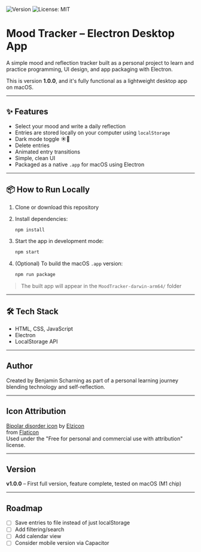 ![Version](https://img.shields.io/badge/version-1.0.0-blue)
![License: MIT](https://img.shields.io/badge/license-MIT-green)

# Mood Tracker – Electron Desktop App

A simple mood and reflection tracker built as a personal project to learn and practice programming, UI design, and app packaging with Electron.

This is version **1.0.0**, and it's fully functional as a lightweight desktop app on macOS.

---

## ✨ Features

- Select your mood and write a daily reflection
- Entries are stored locally on your computer using `localStorage`
- Dark mode toggle ☀️🌙
- Delete entries
- Animated entry transitions
- Simple, clean UI
- Packaged as a native `.app` for macOS using Electron

---

## 📦 How to Run Locally

1. Clone or download this repository
2. Install dependencies:

   ```bash
   npm install
   ```

3. Start the app in development mode:

   ```bash
   npm start
   ```

4. (Optional) To build the macOS `.app` version:

   ```bash
   npm run package
   ```

> The built app will appear in the `MoodTracker-darwin-arm64/` folder

---

## 🛠 Tech Stack

- HTML, CSS, JavaScript
- Electron
- LocalStorage API

---

## Author

Created by Benjamin Scharning as part of a personal learning journey blending technology and self-reflection.

---

## Icon Attribution

[Bipolar disorder icon](https://www.flaticon.com/free-icons/bipolar-disorder) by [Elzicon](https://www.flaticon.com/authors/elzicon)  
from [Flaticon](https://www.flaticon.com/)  
Used under the "Free for personal and commercial use with attribution" license.

---

## Version

**v1.0.0** – First full version, feature complete, tested on macOS (M1 chip)

---

## Roadmap

- [ ] Save entries to file instead of just localStorage
- [ ] Add filtering/search
- [ ] Add calendar view
- [ ] Consider mobile version via Capacitor
